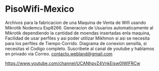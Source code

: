 # PisoWifi-Mexico
Archivos para la fabricacion de una Maquina de Venta de Wifi usando Mikrotik
Nodemcu Esp8266.
Generacion de Usuarios automaticamente al Mikrotik 
dependiendo la cantidad de moendas insertadas enla maquina,
Facilidad de usar perfiles y asi poder utilizar Mikhmon
si asi se necesita para los perfiles de Tiempo Corrido.
Diagrama de conexion sensilla, si necesitas el Codigo completo.
Suscribete al canal de youtube y hablamos en privado via Correo.
contacto.webland@gmail.com

https://www.youtube.com/channel/UCANhpvZ4VnkEisw0IWlFRCw
